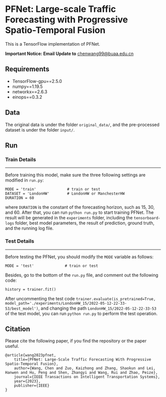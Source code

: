 # PFNet: Large-scale Traffic Forecasting with Progressive Spatio-Temporal Fusion

This is a TensorFlow implementation of PFNet.

**Important Notice: Email Update to** chenwang99@buaa.edu.cn

## Requirements

* TensorFlow-gpu==2.5.0
* numpy==1.19.5
* networkx==2.6.3
* einops==0.3.2

## Data

The original data is under the folder `original_data/`, and the pre-processed dataset is under the folder `input/`.

## Run

### Train Details
***
Before training this model, make sure the three following settings are modified in `run.py`:

    MODE = 'train'              # train or test
    DATASET = 'LondonHW'        # LondonHW or ManchesterHW
    DURATION = 60

where `DURATION` is the constant of the forecasting horizon, such as 15, 30, and 60. 
After that, you can run `python run.py` to start training PFNet. The result will be generated in the `experiments` folder, including the `tensorboard-logs` folder, best model parameters, the result of prediction, ground truth, and the running log file.

### Test Details
***
Before testing the PFNet, you should modify the `MODE` variable as follows:

    MODE = 'test'              # train or test

Besides, go to the bottom of the `run.py` file, and comment out the following code:

    history = trainer.fit()
    
After uncommenting the test code `trainer.evaluate(is_pretrained=True, model_path='./experiments/LondonHW_15/2022-05-12-22-33-53/best_model')`, and changing the path `LondonHW_15/2022-05-12-22-33-53` of the test model, you can run `python run.py` to perform the test operation.

## Citation

Please cite the following paper, if you find the repository or the paper useful.

    @article{wang2023pfnet,
        title={PFNet: Large-Scale Traffic Forecasting With Progressive Spatio-Temporal Fusion},
        author={Wang, Chen and Zuo, Kaizhong and Zhang, Shaokun and Lei, Hanwen and Hu, Peng and Shen, Zhangyi and Wang, Rui and Zhao, Peize},
        journal={IEEE Transactions on Intelligent Transportation Systems},
        year={2023},
        publisher={IEEE}
    }
